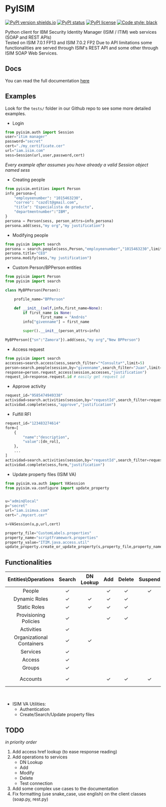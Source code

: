 # PyISIM

[![PyPI version shields.io](https://img.shields.io/pypi/v/pyisim)](https://pypi.python.org/pypi/pyisim/)
[![PyPI status](https://img.shields.io/pypi/status/pyisim)](https://pypi.python.org/pypi/pyisim/)
[![PyPI license](https://img.shields.io/pypi/l/pyisim)](https://pypi.python.org/pypi/pyisim/)
[![Code style: black](https://img.shields.io/badge/code%20style-black-000000.svg)](https://github.com/psf/black)

<!-- https://img.shields.io/pypi/l/pyisim -->

Python client for IBM Security Identity Manager (ISIM / ITIM) web services (SOAP and REST APIs) <br>
Tested on ISIM 7.0.1 FP13 and ISIM 7.0.2 FP2
Due to API limitations some functionalities are served through ISIM's REST API and some other through ISIM SOAP Web Services.

## Docs
You can read the full documentation [here](https://pyisim.readthedocs.io/en/latest/)

## Examples

Look for the ``tests/`` folder in our Github repo to see some more detailed examples.

-   Login

```py
from pyisim.auth import Session
user="itim manager"
password="secret"
cert="./my_certificate.cer"
url="iam.isim.com"
sess=Session(url,user,password,cert)
```

_Every example after assumes you have already a valid Session object named sess_

-   Creating people

```py
from pyisim.entities import Person
info_persona={
    "employeenumber": "1015463230",
    "correo": "cazdlt@gmail.com",
    "title": "Especialista de producto",
    "departmentnumber":"IBM",
}
persona = Person(sess, person_attrs=info_persona)
persona.add(sess,"my org","my justification")
```

-   Modifying people

```py
from pyisim import search
persona = search.people(sess,Person,"employeenumber","1015463230",limit=1)[0]
persona.title="CEO"
persona.modify(sess,"my justification")
```

-   Custom Person/BPPerson entities

```py
from pyisim import Person
from pyisim import search

class MyBPPerson(Person):

    profile_name="BPPerson"

    def __init__(self,info,first_name=None):
        if first_name is None:
                first_name = "Andrés"
        info["givenname"] = first_name

        super().__init__(person_attrs=info)

MyBPPerson({"sn":"Zamora"}).add(sess,"my org","New BPPerson")
```

-   Access request

```py
from pyisim import search
accesses=search.access(sess,search_filter="*Consulta*",limit=5)
person=search.people(session,by="givenname",search_filter="Juan",limit=1)[0]
response=person.request_access(session,accesses,"justification")
request_id=response.request.id # easily get request id

```

-   Approve activity

```py
request_id="9585474949338"
actividad=search.activities(session,by="requestId",search_filter=request_id,limit=1)[0]
actividad.complete(sess,"approve","justification")
```

-   Fulfill RFI

```py
request_id="123483274614"
form=[
    {
        "name":"description",
        "value":[dn_rol],
    },
    ...
]
actividad=search.activities(session,by="requestId",search_filter=request_id)[0]
actividad.complete(sess,form,"justification")
```

-   Update property files (ISIM VA)

```py
from pyisim.va.auth import VASession
from pyisim.va.configure import update_property


u="admin@local"
p="secret"
url="iam.isimva.com"
cert="./mycert.cer"

s=VASession(u,p,url,cert)

property_file="CustomLabels.properties"
property_name="scriptframework.properties"
property_value="ITIM.java.access.util"
update_property.create_or_update_property(s,property_file,property_name,property_value)
```

## Functionalities

|    Entities\Operations    | Search | DN Lookup | Add | Delete | Suspend | Restore |      Modify     |
|:-------------------------:|:------:|:---------:|:---:|:------:|:-------:|:-------:|:---------------:|
|           People          |    ✓   |           |  ✓  |    ✓   |    ✓    |    ✓    |        ✓        |
|       Dynamic Roles       |    ✓   |     ✓     |  ✓  |    ✓   |         |         |        ✓        |
|        Static Roles       |    ✓   |     ✓     |  ✓  |    ✓   |         |         |        ✓        |
|   Provisioning Policies   |    ✓   |           |  ✓  |    ✓   |         |         |        ✓        |
|         Activities        |    ✓   |           |     |        |         |         |    (Complete)   |
| Organizational Containers |    ✓   |     ✓     |     |        |         |         |                 |
|          Services         |    ✓   |           |     |        |         |         |                 |
|           Access          |    ✓   |           |     |        |         |         |    (Request)    |
|           Groups          |    ✓   |           |     |        |         |         |                 |
|          Accounts         |    ✓   |           |  ✓  |    ✓   |    ✓    |    ✓    |  ✓ (and orphan) |

<br>

-   ISIM VA Utilities:
    -   Authentication
    -   Create/Search/Update property files


## TODO
*in priority order*
1. Add access href lookup (to ease response reading)
2. Add operations to services
    -   DN Lookup
    -   Add
    -   Modify
    -   Delete
    -   Test connection
3. Add some complex use cases to the documentation
4. Fix formatting (use snake_case, use english) on the client classes (soap.py, rest.py)

